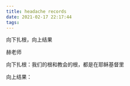 ```yaml
---
title: headache records
date: 2021-02-17 22:17:44
tags:
---
```




向下扎根，向上结果

赫老师

向下扎根：我们的根和教会的根，都是在耶稣基督里

向上结果：
